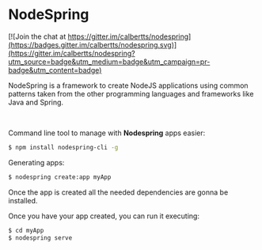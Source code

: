 # NodeSpring

[![Join the chat at https://gitter.im/calbertts/nodespring](https://badges.gitter.im/calbertts/nodespring.svg)](https://gitter.im/calbertts/nodespring?utm_source=badge&utm_medium=badge&utm_campaign=pr-badge&utm_content=badge)

NodeSpring is a framework to create NodeJS applications using common patterns taken from the other programming languages and frameworks like Java and Spring.

&nbsp;

Command line tool to manage with **Nodespring** apps easier:
```bash
$ npm install nodespring-cli -g
```

Generating apps:
```bash
$ nodespring create:app myApp
```
Once the app is created all the needed dependencies are gonna be installed.

Once you have your app created, you can run it executing:
```bash
$ cd myApp
$ nodespring serve
```